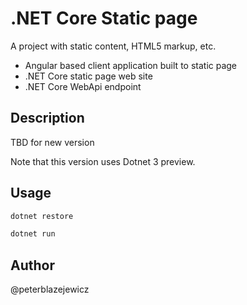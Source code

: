 # .NET Core Static page

A project with static content, HTML5 markup, etc.

- Angular based client application built to static page
- .NET Core static page web site
- .NET Core WebApi endpoint

## Description

TBD for new version

Note that this version uses Dotnet 3 preview.

## Usage

```sh
dotnet restore

dotnet run
```

## Author

@peterblazejewicz
